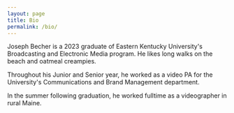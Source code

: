 ```yaml
---
layout: page
title: Bio
permalink: /bio/
---
```


Joseph Becher is a 2023 graduate of Eastern Kentucky University's Broadcasting and Electronic Media program.
He likes long walks on the beach and oatmeal creampies. 

Throughout his Junior and Senior year, he worked as a video PA for the University's Communications and Brand Management department. 

In the summer following graduation, he worked fulltime as a videographer in rural Maine. 

